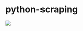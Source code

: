 # python-scraping

![](https://github.com/lbias/python-scraping/blob/master/57_interactive_test/57_interactive_test.png)
